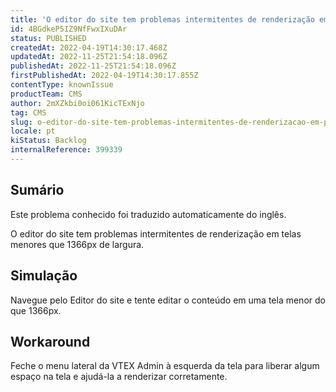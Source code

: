 ```yaml
---
title: 'O editor do site tem problemas intermitentes de renderização em pequena tela'
id: 4BGdkeP5IZ9NfFwxIXuDAr
status: PUBLISHED
createdAt: 2022-04-19T14:30:17.468Z
updatedAt: 2022-11-25T21:54:18.096Z
publishedAt: 2022-11-25T21:54:18.096Z
firstPublishedAt: 2022-04-19T14:30:17.855Z
contentType: knownIssue
productTeam: CMS
author: 2mXZkbi0oi061KicTExNjo
tag: CMS
slug: o-editor-do-site-tem-problemas-intermitentes-de-renderizacao-em-pequena-tela
locale: pt
kiStatus: Backlog
internalReference: 399339
---
```


## Sumário

<div class="alert alert-info">
  <p>Este problema conhecido foi traduzido automaticamente do inglês.</p>
</div>


O editor do site tem problemas intermitentes de renderização em telas menores que 1366px de largura.



## Simulação


Navegue pelo Editor do site e tente editar o conteúdo em uma tela menor do que 1366px.



## Workaround


Feche o menu lateral da VTEX Admin à esquerda da tela para liberar algum espaço na tela e ajudá-la a renderizar corretamente.

